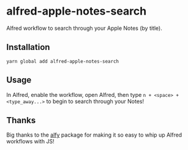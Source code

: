 # alfred-apple-notes-search

Alfred workflow to search through your Apple Notes (by title).

## Installation

`yarn global add alfred-apple-notes-search`

## Usage

In Alfred, enable the workflow, open Alfred, then type `n + <space> + <type_away...>` to begin to search through your Notes!

## Thanks

Big thanks to the [alfy](https://github.com/sindresorhus/alfy) package for making it so easy to whip up Alfred workflows with JS!
